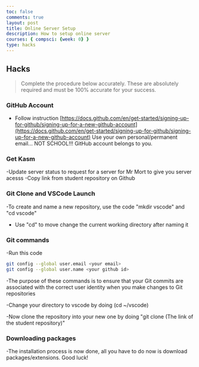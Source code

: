 ```yaml
---
toc: false
comments: true
layout: post
title: Online Server Setup 
description: How to setup online server
courses: { compsci: {week: 0} }
type: hacks
---
```


## Hacks
> Complete the procedure below accurately.  These are absolutely required and must be 100% accurate for your success.

### GitHub Account
- Follow instruction [https://docs.github.com/en/get-started/signing-up-for-github/signing-up-for-a-new-github-account](https://docs.github.com/en/get-started/signing-up-for-github/signing-up-for-a-new-github-account)  Use your own personal/permanent email... NOT SCHOOL!!! GitHub account belongs to you.


### Get Kasm
-Update server status to request for a server for Mr Mort to give you server acesss
-Copy link from student repository on Github

### Git Clone and VSCode Launch 
-To create and name a new repository, use the code "mkdir vscode" and "cd vscode"
- Use "cd" to move change the current working directory after naming it 


### Git commands
-Run this code 

```bash
git config --global user.email <your email>
git config --global user.name <your github id>
```

-The purpose of these commands is to ensure that your Git commits are associated with the correct user identity when you make changes to Git repositories

-Change your directory to vscode by doing  (cd ~/vscode)

-Now clone the repository into your new one by doing "git clone (The link of the student repository)"

### Downloading packages
-The installation process is now done, all you have to do now is download packages/extensions. Good luck!



 

